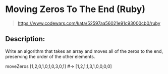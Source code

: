 # Moving Zeros To The End (Ruby)

> https://www.codewars.com/kata/52597aa56021e91c93000cb0/ruby

## Description:

Write an algorithm that takes an array and moves all of the zeros to the end, preserving the order of the other elements.

moveZeros [1,2,0,1,0,1,0,3,0,1] #-> [1,2,1,1,3,1,0,0,0,0]
